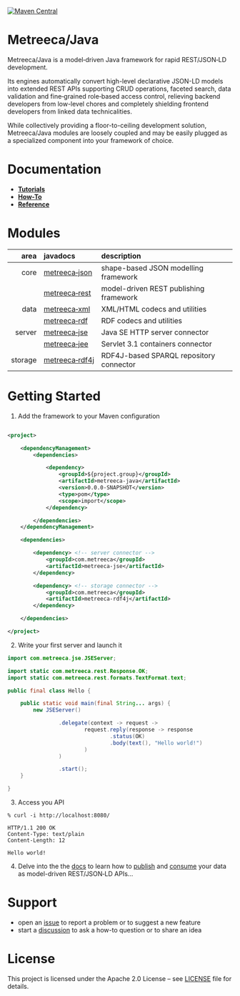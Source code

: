 [![Maven Central](https://img.shields.io/maven-central/v/com.metreeca/metreeca-java.svg)](https://search.maven.org/artifact/com.metreeca/metreeca-java/)

# Metreeca/Java

Metreeca/Java is a model‑driven Java framework for rapid REST/JSON‑LD development.

Its engines automatically convert high-level declarative JSON-LD models into extended REST APIs supporting CRUD
operations, faceted search, data validation and fine‑grained role‑based access control, relieving backend developers
from low-level chores and completely shielding frontend developers from linked data technicalities.

While collectively providing a floor-to-ceiling development solution, Metreeca/Java modules are loosely coupled and
may be easily plugged as a specialized component into your framework of choice.

# Documentation

- **[Tutorials](https://metreeca.github.io/java/tutorials/)**
- **[How-To](https://metreeca.github.io/java/how-to/)**
- **[Reference](https://metreeca.github.io/java/reference/)**

# Modules

|    area | javadocs                                                     | description                             |
| ------: | :----------------------------------------------------------- | :-------------------------------------- |
|    core | [metreeca‑json](https://javadoc.io/doc/com.metreeca/metreeca-json) | shape-based JSON modelling framework    |
|         | [metreeca‑rest](https://javadoc.io/doc/com.metreeca/metreeca-rest) | model-driven REST publishing framework  |
|    data | [metreeca‑xml](https://javadoc.io/doc/com.metreeca/metreeca-xml) | XML/HTML codecs and utilities           |
|         | [metreeca‑rdf](https://javadoc.io/doc/com.metreeca/metreeca-rdf) | RDF codecs and utilities                |
|  server | [metreeca‑jse](https://javadoc.io/doc/com.metreeca/metreeca-jse) | Java SE HTTP server connector          |
|         | [metreeca‑jee](https://javadoc.io/doc/com.metreeca/metreeca-jee) | Servlet 3.1 containers connector        |
| storage | [metreeca‑rdf4j](https://javadoc.io/doc/com.metreeca/metreeca-rdf4j) | RDF4J-based SPARQL repository connector |

# Getting Started

1. Add the framework to your Maven configuration

```xml

<project>

	<dependencyManagement>
		<dependencies>

			<dependency>
				<groupId>${project.group}</groupId>
				<artifactId>metreeca-java</artifactId>
				<version>0.0.0-SNAPSHOT</version>
				<type>pom</type>
				<scope>import</scope>
			</dependency>

		</dependencies>
	</dependencyManagement>

	<dependencies>

		<dependency> <!-- server connector -->
			<groupId>com.metreeca</groupId>
			<artifactId>metreeca-jse</artifactId>
		</dependency>

		<dependency> <!-- storage connector -->
			<groupId>com.metreeca</groupId>
			<artifactId>metreeca-rdf4j</artifactId>
		</dependency>

	</dependencies>

</project>
```

2. Write your first server and launch it

```java
import com.metreeca.jse.JSEServer;

import static com.metreeca.rest.Response.OK;
import static com.metreeca.rest.formats.TextFormat.text;

public final class Hello {

	public static void main(final String... args) {
		new JSEServer()

				.delegate(context -> request ->
						request.reply(response -> response
								.status(OK)
								.body(text(), "Hello world!")
						)
				)

				.start();
	}

}
```

3. Access you API

```shell
% curl -i http://localhost:8080/

HTTP/1.1 200 OK
Content-Type: text/plain
Content-Length: 12

Hello world!
```

4. Delve into the the [docs](https://metreeca.github.io/base/) to learn how
   to [publish](http://metreeca.github.io/base/tutorials/publishing-jsonld-apis)
   and [consume](https://metreeca.github.io/base/tutorials/consuming-jsonld-apis) your data as model-driven REST/JSON‑LD
   APIs…

# Support

- open an [issue](https://github.com/metreeca/java/issues) to report a problem or to suggest a new feature
- start a [discussion](https://github.com/metreeca/java/discussions) to ask a how-to question or to share an idea

# License

This project is licensed under the Apache 2.0 License – see [LICENSE](https://github.com/metreeca/java/blob/main/LICENSE)
file for details.

